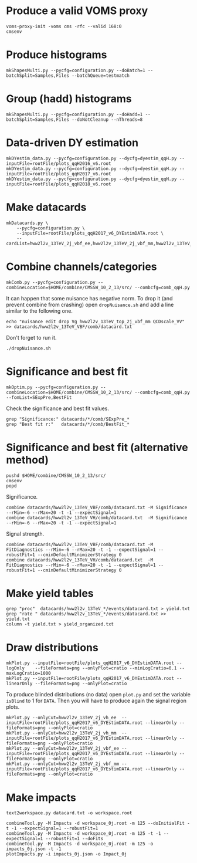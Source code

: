 # Produce a valid VOMS proxy

    voms-proxy-init -voms cms -rfc --valid 168:0
    cmsenv
    
# Produce histograms

    mkShapesMulti.py --pycfg=configuration.py --doBatch=1 --batchSplit=Samples,Files --batchQueue=testmatch

# Group (hadd) histograms

    mkShapesMulti.py --pycfg=configuration.py --doHadd=1 --batchSplit=Samples,Files --doNotCleanup --nThreads=8

# Data-driven DY estimation

    mkDYestim_data.py --pycfg=configuration.py --dycfg=dyestim_qqH.py --inputFile=rootFile/plots_qqH2016_v6.root
    mkDYestim_data.py --pycfg=configuration.py --dycfg=dyestim_qqH.py --inputFile=rootFile/plots_qqH2017_v6.root
    mkDYestim_data.py --pycfg=configuration.py --dycfg=dyestim_qqH.py --inputFile=rootFile/plots_qqH2018_v6.root

# Make datacards

    mkDatacards.py \
        --pycfg=configuration.py \
        --inputFile=rootFile/plots_qqH2017_v6_DYEstimDATA.root \
        --cardList=hww2l2v_13TeV_2j_vbf_ee,hww2l2v_13TeV_2j_vbf_mm,hww2l2v_13TeV_2j_vh_ee,hww2l2v_13TeV_2j_vh_mm,hww2l2v_13TeV_WW_2j_vbf_ee,hww2l2v_13TeV_WW_2j_vbf_mm,hww2l2v_13TeV_WW_2j_vh_ee,hww2l2v_13TeV_WW_2j_vh_mm,hww2l2v_13TeV_top_2j_vbf_ee,hww2l2v_13TeV_top_2j_vbf_mm,hww2l2v_13TeV_top_2j_vh_ee,hww2l2v_13TeV_top_2j_vh_mm

# Combine channels/categories

    mkComb.py --pycfg=configuration.py --combineLocation=$HOME/combine/CMSSW_10_2_13/src/ --combcfg=comb_qqH.py

It can happen that some nuisance has negative norm. To drop it (and prevent combine from crashing) open `dropNuisance.sh` and add a line similar to the following one.

    echo "nuisance edit drop Vg hww2l2v_13TeV_top_2j_vbf_mm QCDscale_VV" >> datacards/hww2l2v_13TeV_VBF/comb/datacard.txt

Don't forget to run it.

    ./dropNuisance.sh

# Significance and best fit

    mkOptim.py --pycfg=configuration.py --combineLocation=$HOME/combine/CMSSW_10_2_13/src/ --combcfg=comb_qqH.py --fomList=SExpPre,BestFit

Check the significance and best fit values.

    grep "Significance:" datacards/*/comb/SExpPre_*
    grep "Best fit r:"   datacards/*/comb/BestFit_*

# Significance and best fit (alternative method)

    pushd $HOME/combine/CMSSW_10_2_13/src/
    cmsenv
    popd

Significance.

    combine datacards/hww2l2v_13TeV_VBF/comb/datacard.txt -M Significance --rMin=-6 --rMax=20 -t -1 --expectSignal=1
    combine datacards/hww2l2v_13TeV_VH/comb/datacard.txt  -M Significance --rMin=-6 --rMax=20 -t -1 --expectSignal=1

Signal strength.

    combine datacards/hww2l2v_13TeV_VBF/comb/datacard.txt -M FitDiagnostics --rMin=-6 --rMax=20 -t -1 --expectSignal=1 --robustFit=1 --cminDefaultMinimizerStrategy 0
    combine datacards/hww2l2v_13TeV_VH/comb/datacard.txt  -M FitDiagnostics --rMin=-6 --rMax=20 -t -1 --expectSignal=1 --robustFit=1 --cminDefaultMinimizerStrategy 0

# Make yield tables

    grep "proc"  datacards/hww2l2v_13TeV_*/events/datacard.txt > yield.txt
    grep "rate " datacards/hww2l2v_13TeV_*/events/datacard.txt >> yield.txt
    column -t yield.txt > yield_organized.txt

# Draw distributions

    mkPlot.py --inputFile=rootFile/plots_qqH2017_v6_DYEstimDATA.root --logOnly    --fileFormats=png --onlyPlot=cratio --minLogCratio=0.1 --maxLogCratio=1000
    mkPlot.py --inputFile=rootFile/plots_qqH2017_v6_DYEstimDATA.root --linearOnly --fileFormats=png --onlyPlot=cratio

To produce blinded distributions (no data) open `plot.py` and set the variable `isBlind` to 1 for `DATA`. Then you will have to produce again the signal region plots.

    mkPlot.py --onlyCut=hww2l2v_13TeV_2j_vh_ee  --inputFile=rootFile/plots_qqH2017_v6_DYEstimDATA.root --linearOnly --fileFormats=png --onlyPlot=cratio
    mkPlot.py --onlyCut=hww2l2v_13TeV_2j_vh_mm  --inputFile=rootFile/plots_qqH2017_v6_DYEstimDATA.root --linearOnly --fileFormats=png --onlyPlot=cratio
    mkPlot.py --onlyCut=hww2l2v_13TeV_2j_vbf_ee --inputFile=rootFile/plots_qqH2017_v6_DYEstimDATA.root --linearOnly --fileFormats=png --onlyPlot=cratio
    mkPlot.py --onlyCut=hww2l2v_13TeV_2j_vbf_mm --inputFile=rootFile/plots_qqH2017_v6_DYEstimDATA.root --linearOnly --fileFormats=png --onlyPlot=cratio

# Make impacts

    text2workspace.py datacard.txt -o workspace.root

    combineTool.py -M Impacts -d workspace_0j.root -m 125 --doInitialFit -t -1 --expectSignal=1 --robustFit=1
    combineTool.py -M Impacts -d workspace_0j.root -m 125 -t -1 --expectSignal=1 --robustFit=1 --doFits
    combineTool.py -M Impacts -d workspace_0j.root -m 125 -o impacts_0j.json -t -1
    plotImpacts.py -i impacts_0j.json -o Impact_0j

